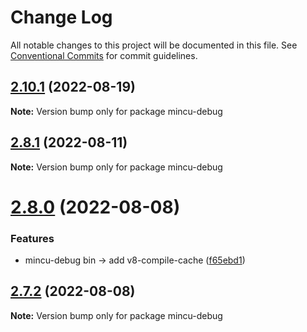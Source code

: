 # Change Log

All notable changes to this project will be documented in this file.
See [Conventional Commits](https://conventionalcommits.org) for commit guidelines.

## [2.10.1](https://github.com/ncuhome/mincu/compare/v2.10.0...v2.10.1) (2022-08-19)

**Note:** Version bump only for package mincu-debug

## [2.8.1](https://github.com/ncuhome/mincu/compare/v2.8.0...v2.8.1) (2022-08-11)

**Note:** Version bump only for package mincu-debug

# [2.8.0](https://github.com/ncuhome/mincu/compare/v2.7.0...v2.8.0) (2022-08-08)

### Features

* mincu-debug bin -> add v8-compile-cache ([f65ebd1](https://github.com/ncuhome/mincu/commit/f65ebd11e0001405f18a05b056d9a530f167a5fd))

## [2.7.2](https://github.com/ncuhome/mincu/compare/v2.7.1...v2.7.2) (2022-08-08)

**Note:** Version bump only for package mincu-debug
